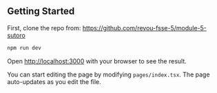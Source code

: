## Getting Started

First, clone the repo from: https://github.com/revou-fsse-5/module-5-sutoro

```bash
npm run dev
```

Open [http://localhost:3000](http://localhost:3000) with your browser to see the result.

You can start editing the page by modifying `pages/index.tsx`. The page auto-updates as you edit the file.